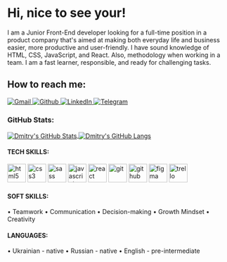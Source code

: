 # Hi, nice to see your!

I am a Junior Front-End developer looking for a full-time position in a product company that's aimed at making both everyday life and business easier, more productive and user-friendly. I have sound knowledge of HTML, CSS, JavaScript, and React. Also, methodology when working in a team. I am a fast learner, responsible, and ready for challenging tasks.

## How to reach me:

<a href="mailto:mikheenko.official@gmail.com" rel="noopener noreferrer" target="_blank"><img alt="Gmail" src="https://img.shields.io/badge/Gmail-D14836?&logo=gmail&logoColor=white" />
</a>
<a href="https://github.com/mikheenko-d-s" rel="noopener noreferrer" target="_blank"><img alt="Github" src="https://img.shields.io/badge/GitHub-333?logo=github&logoColor=white" />
</a>
<a href="https://www.linkedin.com/in/mikheenko-d-s/" rel="noopener noreferrer" target="_blank"><img alt="LinkedIn" src="https://img.shields.io/badge/linkedin-0077B5?&logo=linkedin&logoColor=white" />
</a>
<a href="https://t.me/mikheenko_d_s" rel="noopener noreferrer" target="_blank"><img alt="Telegram" src="https://img.shields.io/badge/Telegram-0088CC?logo=telegram&logoColor=white" />
</a>

### GitHub Stats:

<a href="https://github.com/mikheenko-d-s/Dmitry-Mikheenko">
  <img align="center" src="https://github-readme-stats.vercel.app/api/top-langs/?username=mikheenko-d-s&title_color=ffffff&show_icons=true&text_color=ffffff&icon_color=ffffff&bg_color=000000&langs_count=3" alt="Dmitry's GitHub Stats" />
</a>
<a href="https://github.com/mikheenko-d-s/Dmitry-Mikheenko">
  <img align="center" src="https://github-readme-stats.vercel.app/api?username=mikheenko-d-s&include_all_commits=true&title_color=ffffff&show_icons=true&icon_color=ffffff&line_height=27&theme=dark" alt="Dmitry's GitHub Langs" />
</a>

#### TECH SKILLS:

[<img src="https://img.icons8.com/color/48/000000/html-5--v1.png" alt="html5" height='42px'/>](http://htmlbook.ru/html "HTML5")
[<img src="https://img.icons8.com/color/48/000000/css3.png" alt="css3" height='42px' />](http://htmlbook.ru/samcss "CSS3")
[<img src="https://img.icons8.com/color/48/000000/sass.png" alt="sass" height='42px' />](https://sass-lang.com/ "SASS")
[<img src="https://img.icons8.com/color/48/000000/javascript--v1.png" alt="javascript" height='42px'/>](https://learn.javascript.ru/ "Java Script")
[<img src="https://img.icons8.com/color/48/000000/react-native.png" alt="react" height='42px' />](https://reactjs.org/ "React.js")
[<img src="https://img.icons8.com/color/48/000000/git.png" alt="git" height='42px' />](https://git-scm.com/ "Git")
[<img src="https://img.icons8.com/fluency/50/000000/github.png" alt="github" height='42px' />](https://github.com/ "GitHub")
[<img src="https://img.icons8.com/color/48/000000/figma--v1.png" alt="figma" height='42px' />](https://www.figma.com/ "Figma")
[<img src="https://img.icons8.com/color/48/000000/trello.png" alt="trello" height='42px' />](https://trello.com/ "Trello")

#### SOFT SKILLS:

• Teamwork
• Communication
• Decision-making
• Growth Mindset
• Creativity

#### LANGUAGES:

• Ukrainian - native
• Russian - native
• English - pre-intermediate
